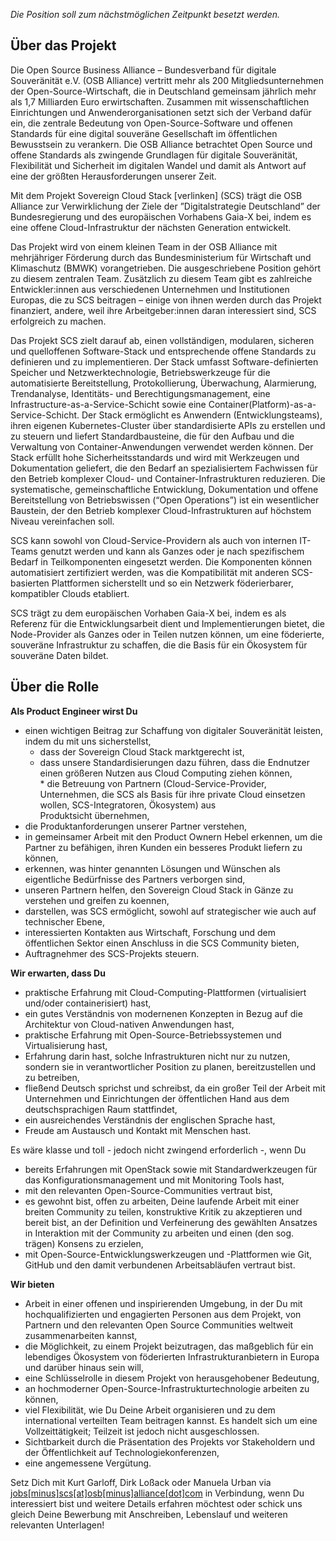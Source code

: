*Die Position soll zum nächstmöglichen Zeitpunkt besetzt werden.*

## Über das Projekt

Die Open Source Business Alliance – Bundesverband für digitale Souveränität e.V. (OSB Alliance) vertritt mehr als 200 Mitgliedsunternehmen der Open-Source-Wirtschaft, die in Deutschland
gemeinsam jährlich mehr als 1,7 Milliarden Euro erwirtschaften. Zusammen mit wissenschaftlichen Einrichtungen und Anwenderorganisationen setzt sich der Verband dafür ein, die zentrale Bedeutung von Open-Source-Software und offenen Standards für eine digital souveräne Gesellschaft im öffentlichen Bewusstsein zu verankern. Die OSB Alliance betrachtet Open Source und offene Standards als zwingende Grundlagen für digitale Souveränität, Flexibilität und Sicherheit im digitalen Wandel und damit als Antwort auf eine der größten Herausforderungen unserer Zeit.

Mit dem Projekt Sovereign Cloud Stack [verlinken] (SCS) trägt die OSB Alliance zur Verwirk­lichung der Ziele der ”Digitalstrategie Deutschland” der Bundesregierung und des europäischen Vorhabens Gaia-X bei, indem es eine offene Cloud-Infrastruktur der nächsten Generation entwickelt.

Das Projekt wird von einem kleinen Team in der OSB Alliance mit mehrjähriger Förderung durch das Bundesministerium für Wirtschaft und Klimaschutz (BMWK) vorangetrieben. Die ausge­schriebene Position gehört zu diesem zentralen Team. Zusätzlich zu diesem Team gibt es zahlreiche Entwickler:innen aus verschiedenen Unternehmen und Institutionen Europas, die zu SCS beitragen – einige von ihnen werden durch das Projekt finanziert, andere, weil ihre Arbeit­geber:innen daran interessiert sind, SCS erfolgreich zu machen.

Das Projekt SCS zielt darauf ab, einen vollständigen, modularen, sicheren und quelloffenen Software-Stack und entsprechende offene Standards zu definieren und zu implementieren. Der Stack umfasst Software-definierten Speicher und Netzwerktechnologie, Betriebswerkzeuge für die automatisierte Bereitstellung, Protokollierung, Überwachung, Alarmierung, Trendanalyse, Identitäts- und Berechtigungsmanagement, eine Infrastructure-as-a-Service-Schicht sowie eine
Container(Platform)-as-a-Service-Schicht. Der Stack ermöglicht es Anwendern (Entwicklungs­teams), ihren eigenen Kubernetes-Cluster über standardisierte APIs zu erstellen und zu steuern und liefert Standardbausteine, die für den Aufbau und die Verwaltung von Container-Anwendungen verwendet werden können. Der Stack erfüllt hohe Sicherheitsstandards und wird mit Werkzeugen und Dokumentation geliefert, die den Bedarf an spezialisiertem Fachwissen für den Betrieb komplexer Cloud- und Container-Infrastrukturen reduzieren. Die systematische, gemeinschaftliche Entwicklung, Dokumentation und offene Bereitstellung von Betriebswissen (“Open Operations”) ist ein wesentlicher Baustein, der den Betrieb komplexer Cloud-Infrastrukturen auf höchstem Niveau vereinfachen soll.

SCS kann sowohl von Cloud-Service-Providern als auch von internen IT-Teams genutzt werden und kann als Ganzes oder je nach spezifischem Bedarf in Teilkomponenten eingesetzt werden. Die Komponenten können automatisiert zertifiziert werden, was die Kompatibilität mit anderen SCS-basierten Plattformen sicherstellt und so ein Netzwerk föderierbarer, kompatibler Clouds etabliert. 

SCS trägt zu dem europäischen Vorhaben Gaia-X bei, indem es als Referenz für die Entwicklungs­arbeit dient und Implementierungen bietet, die Node-Provider als Ganzes oder in Teilen nutzen können, um eine föderierte, souveräne Infrastruktur zu schaffen, die die Basis für ein Ökosystem für souveräne Daten bildet.

## Über die Rolle

**Als Product Engineer wirst Du**

* einen wichtigen Beitrag zur Schaffung von digitaler Souveränität leisten, indem du mit uns sicherstellst,
    - dass der Sovereign Cloud Stack marktgerecht ist,
    - dass unsere Standardisierungen dazu führen, dass die Endnutzer einen größeren Nutzen aus Cloud Computing ziehen können,
* die Betreuung von Partnern (Cloud-Service-Provider, Unternehmen, die SCS als Basis für ihre private Cloud einsetzen wollen, SCS-Integratoren, Ökosystem) aus Produktsicht übernehmen,
* die Produktanforderungen unserer Partner verstehen,  
* in gemeinsamer Arbeit mit den Product Ownern Hebel erkennen, um die Partner zu befähigen, ihren Kunden ein besseres Produkt liefern zu können,
* erkennen, was hinter genannten Lösungen und Wünschen als eigentliche Bedürfnisse des Partners verborgen sind,
* unseren Partnern helfen, den Sovereign Cloud Stack in Gänze zu verstehen und greifen zu koennen,
* darstellen, was SCS ermöglicht, sowohl auf strategischer wie auch auf technischer Ebene,
* interessierten Kontakten aus Wirtschaft, Forschung und dem öffentlichen Sektor einen Anschluss in die SCS Community bieten,
* Auftragnehmer des SCS-Projekts steuern.

**Wir erwarten, dass Du**

* praktische Erfahrung mit Cloud-Computing-Plattformen (virtualisiert und/oder containerisiert) hast,
* ein gutes Verständnis von modernenen Konzepten in Bezug auf die Architektur von Cloud-nativen Anwendungen hast,
* praktische Erfahrung mit Open-Source-Betriebssystemen und Virtualisierung hast,
* Erfahrung darin hast, solche Infrastrukturen nicht nur zu nutzen, sondern sie in verantwortlicher Position zu planen, bereitzustellen und zu betreiben,
* fließend Deutsch sprichst und schreibst, da ein großer Teil der Arbeit mit Unternehmen und Einrichtungen der öffentlichen Hand aus dem deutschsprachigen Raum stattfindet, 
* ein ausreichendes Verständnis der englischen Sprache hast,
* Freude am Austausch und Kontakt mit Menschen hast. 

Es wäre klasse und toll - jedoch nicht zwingend erforderlich -, wenn Du

* bereits Erfahrungen mit OpenStack sowie mit Standardwerkzeugen für das Konfigurations­management und mit Monitoring Tools hast,
* mit den relevanten Open-Source-Communities vertraut bist,
* es gewohnt bist, offen zu arbeiten, Deine laufende Arbeit mit einer breiten Community zu teilen, konstruktive Kritik zu akzeptieren und bereit bist, an der Definition und Verfeinerung des gewählten Ansatzes in Interaktion mit der Community zu arbeiten und einen (den sog. trägen) Konsens zu erzielen,
* mit Open-Source-Entwicklungswerkzeugen und -Plattformen wie Git, GitHub und den damit verbundenen Arbeitsabläufen vertraut bist.

**Wir bieten**

* Arbeit in einer offenen und inspirierenden Umgebung, in der Du mit hochqualifizierten und engagierten Personen aus dem Projekt, von Partnern und den relevanten Open Source Communities weltweit zusammenarbeiten kannst,
* die Möglichkeit, zu einem Projekt beizutragen, das maßgeblich für ein lebendiges Ökosystem von föderierten Infrastrukturanbietern in Europa und darüber hinaus sein will,
* eine Schlüsselrolle in diesem Projekt von herausgehobener Bedeutung,
* an hochmoderner Open-Source-Infrastrukturtechnologie arbeiten zu können,
* viel Flexibilität, wie Du Deine Arbeit organisieren und zu dem international verteilten Team beitragen kannst. Es handelt sich um eine Vollzeittätigkeit; Teilzeit ist jedoch nicht ausgeschlossen.
* Sichtbarkeit durch die Präsentation des Projekts vor Stakeholdern und der Öffentlichkeit auf Technologiekonferenzen,
* eine angemessene Vergütung.

Setz Dich mit Kurt Garloff, Dirk Loßack oder Manuela Urban via
[jobs[minus]scs[at]osb[minus]alliance[dot]com](mailto:jobs-scs@osb-alliance.com) in Verbindung, wenn Du interessiert bist und weitere Details erfahren möchtest oder schick uns gleich Deine Bewerbung mit Anschreiben, Lebenslauf und weiteren relevanten Unterlagen!
